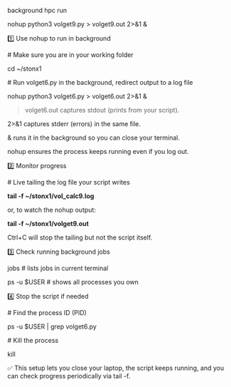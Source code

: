 background hpc run

nohup python3 volget9.py > volget9.out 2>\&1 \&



1️⃣ Use nohup to run in background

\# Make sure you are in your working folder

cd ~/stonx1



\# Run volget6.py in the background, redirect output to a log file

nohup python3 volget6.py > volget6.out 2>\&1 \&





> volget6.out captures stdout (prints from your script).



2>\&1 captures stderr (errors) in the same file.



\& runs it in the background so you can close your terminal.



nohup ensures the process keeps running even if you log out.



2️⃣ Monitor progress

\# Live tailing the log file your script writes

**tail -f ~/stonx1/vol\_calc9.log**





or, to watch the nohup output:



**tail -f ~/stonx1/volget9.out**





Ctrl+C will stop the tailing but not the script itself.



3️⃣ Check running background jobs

jobs           # lists jobs in current terminal

ps -u $USER    # shows all processes you own



4️⃣ Stop the script if needed

\# Find the process ID (PID)

ps -u $USER | grep volget6.py



\# Kill the process

kill <PID>





✅ This setup lets you close your laptop, the script keeps running, and you can check progress periodically via tail -f.

